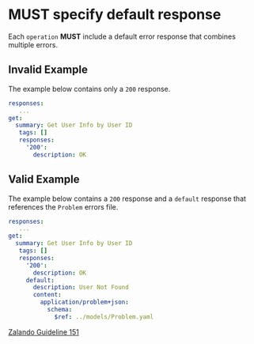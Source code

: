 # **MUST** specify default response

Each `operation` **MUST** include a default error response that combines multiple errors.

## Invalid Example

The example below contains only a `200` response.

``` yaml
responses:
   ...
get:
  summary: Get User Info by User ID
   tags: []
   responses:
     '200':
       description: OK
```

## Valid Example

The example below contains a `200` response and a `default` response that references the `Problem` errors file.

``` yaml
responses:
   ...
get:
  summary: Get User Info by User ID
   tags: []
   responses:
     '200':
       description: OK
     default:
       description: User Not Found
       content:
         application/problem+json:
           schema:
             $ref: ../models/Problem.yaml
```

[Zalando Guideline 151](https://opensource.zalando.com/restful-api-guidelines/#151)
